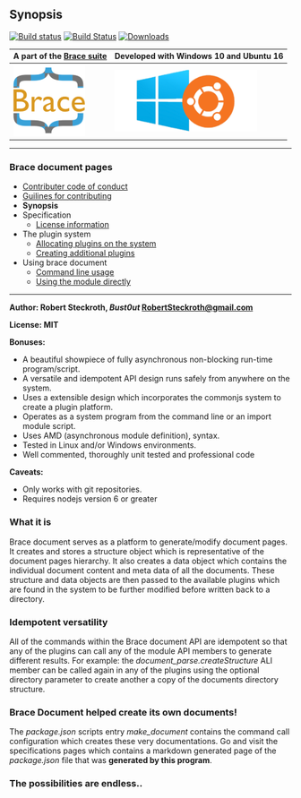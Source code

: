 ## Synopsis 

[![Build status](https://ci.appveyor.com/api/projects/status/bdfpmn5gt2ffj626/branch/master?svg=true)](https://ci.appveyor.com/project/restarian/brace-document/branch/master) [![Build Status](https://travis-ci.org/restarian/brace_document.svg?branch=master)](https://travis-ci.org/restarian/brace_document) [![Downloads](https://img.shields.io/npm/dm/brace_document.svg?svg=true)](https://npmjs.org/package/brace_document)

| A part of the [Brace suite](https://github.com/restarian/restarian/blob/master/brace/README.md)| Developed with Windows 10 and Ubuntu 16 
| ---- | ----
| ![Brace](https://raw.githubusercontent.com/restarian/restarian/master/brace/doc/image/brace_logo_small.png) | [![Ubuntu on Windows](https://raw.githubusercontent.com/restarian/restarian/master/doc/image/ubuntu_windows_logo.png)](https://github.com/Microsoft/BashOnWindows) | 

----
### Brace document pages
* [Contributer code of conduct](https://github.com/restarian/brace_document/blob/master/docs/contributer_code_of_conduct.md)
* [Guilines for contributing](https://github.com/restarian/brace_document/blob/master/docs/guilines_for_contributing.md)
* **Synopsis**
* Specification
  * [License information](https://github.com/restarian/brace_document/blob/master/docs/specification/license_information.md)
* The plugin system
  * [Allocating plugins on the system](https://github.com/restarian/brace_document/blob/master/docs/the_plugin_system/allocating_plugins_on_the_system.md)
  * [Creating additional plugins](https://github.com/restarian/brace_document/blob/master/docs/the_plugin_system/creating_additional_plugins.md)
* Using brace document
  * [Command line usage](https://github.com/restarian/brace_document/blob/master/docs/using_brace_document/command_line_usage.md)
  * [Using the module directly](https://github.com/restarian/brace_document/blob/master/docs/using_brace_document/using_the_module_directly.md)

----

**Author: Robert Steckroth, _Bust0ut_ [<RobertSteckroth@gmail.com>](mailto:robertsteckroth@gmail.com)**

**License: MIT**

**Bonuses:**
* A beautiful showpiece of fully asynchronous non-blocking run-time program/script.
* A versatile and idempotent API design runs safely from anywhere on the system.
* Uses a extensible design which incorporates the commonjs system to create a plugin platform.
* Operates as a system program from the command line or an import module script.
* Uses AMD (asynchronous module definition), syntax.
* Tested in Linux and/or Windows environments.
* Well commented, thoroughly unit tested and professional code

**Caveats:**
* Only works with git repositories.
* Requires nodejs version 6 or greater 

### What it is 
Brace document serves as a platform to generate/modify document pages. It creates and stores a structure object which is representative of the document pages hierarchy. It also creates a data object which contains the individual document content and meta data of all the documents. These structure and data objects are then passed to the available plugins which are found in the system to be further modified before written back to a directory.

### Idempotent versatility
All of the commands within the Brace document API are idempotent so that any of the plugins can call any of the module API members to generate different results. For example: the *document_parse.createStructure* ALI member can be called again in any of the plugins using the optional directory parameter to create another a copy of the documents directory structure. 

### Brace Document helped create its own documents!
The *package.json* scripts entry *make_document* contains the command call configuration which creates these very documentations. Go and visit the specifications pages which contains a markdown generated page of the *package.json* file that was **generated by this program**.

### The possibilities are endless..

